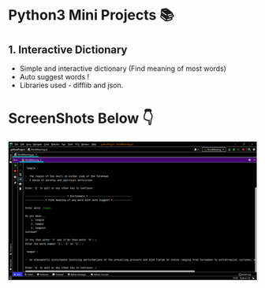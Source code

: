 # Python3 Mini Projects 📚

## 1. Interactive Dictionary
- Simple and interactive dictionary (Find meaning of most words)
- Auto suggest words !
- Libraries used - difflib and json.

# ScreenShots Below 👇

![Screenshot-1](https://github.com/deathook007/Python3-Mini-Projects/blob/main/Interactive%20Dictionary/pythonProject.png)
